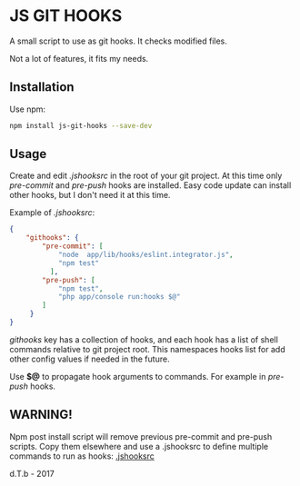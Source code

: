 JS GIT HOOKS
============

A small script to use as git hooks. It checks modified files.

Not a lot of features, it fits my needs.

**Installation**
----------------

Use npm:

```bash
npm install js-git-hooks --save-dev
```

**Usage**
---------

Create and edit *.jshooksrc* in the root of your git project.
At this time only *pre-commit* and *pre-push* hooks are installed. 
Easy code update can install other hooks, but I don't need it at this time.   

Example of *.jshooksrc*:

```json
{
    "githooks": {
        "pre-commit": [
            "node  app/lib/hooks/eslint.integrator.js",
            "npm test"
          ],
        "pre-push": [
            "npm test",
            "php app/console run:hooks $@"
        ]
     }
}    
```
*githooks* key has a collection of hooks, and each hook has a list of shell commands 
relative to git project root. This namespaces hooks list for add other config values 
if needed in the future.
 
Use **$@** to propagate hook arguments to commands. For example in *pre-push* hooks.

**WARNING!**
-----------

Npm post install script will remove previous pre-commit and pre-push scripts.
Copy them elsewhere and  use a .jshooksrc to define multiple commands to run as hooks: 
[.jshooksrc](.jshooksrc)

d.T.b - 2017